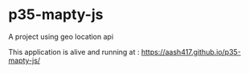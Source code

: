 # p35-mapty-js
A project using geo location api

This application is alive and running at : https://aash417.github.io/p35-mapty-js/
